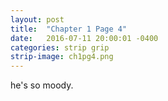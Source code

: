 ```yaml
---
layout: post
title:  "Chapter 1 Page 4"
date:   2016-07-11 20:00:01 -0400
categories: strip grip
strip-image: ch1pg4.png
---
```

he's so moody.
